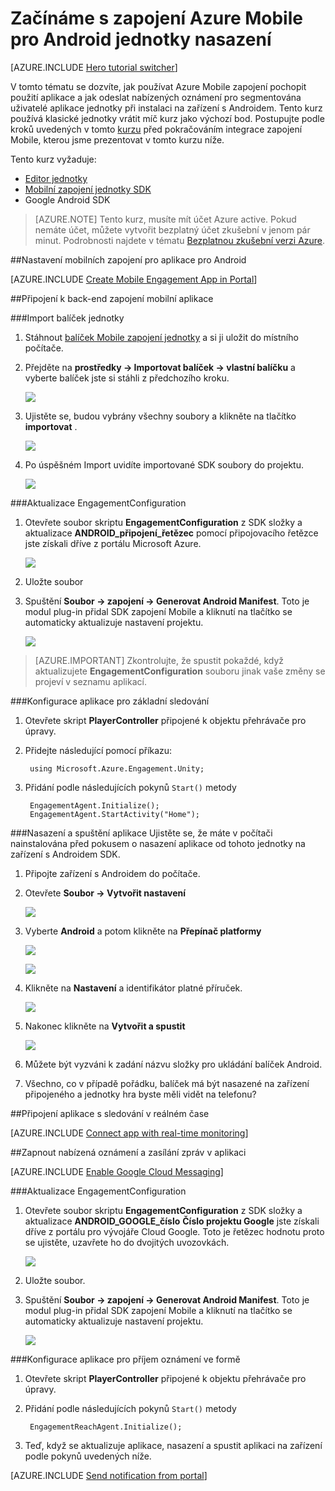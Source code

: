<properties
    pageTitle="Začínáme s zapojení Azure Mobile pro Android jednotky nasazení"
    description="Zjistěte, jak pomocí služby Azure Mobile zapojení technologie pro analýzu a nabízená oznámení pro aplikace jednotky nasazení na zařízení s iOS."
    services="mobile-engagement"
    documentationCenter="unity"
    authors="piyushjo"
    manager="erikre"
    editor="" />

<tags
    ms.service="mobile-engagement"
    ms.workload="mobile"
    ms.tgt_pltfrm="mobile-unity-android"
    ms.devlang="dotnet"
    ms.topic="hero-article"
    ms.date="08/19/2016"
    ms.author="piyushjo" />

# <a name="get-started-with-azure-mobile-engagement-for-unity-android-deployment"></a>Začínáme s zapojení Azure Mobile pro Android jednotky nasazení

[AZURE.INCLUDE [Hero tutorial switcher](../../includes/mobile-engagement-hero-tutorial-switcher.md)]

V tomto tématu se dozvíte, jak používat Azure Mobile zapojení pochopit použití aplikace a jak odeslat nabízených oznámení pro segmentována uživatelé aplikace jednotky při instalaci na zařízení s Androidem.
Tento kurz používá klasické jednotky vrátit míč kurz jako výchozí bod. Postupujte podle kroků uvedených v tomto [kurzu](mobile-engagement-unity-roll-a-ball.md) před pokračováním integrace zapojení Mobile, kterou jsme prezentovat v tomto kurzu níže. 

Tento kurz vyžaduje:

+ [Editor jednotky](http://unity3d.com/get-unity)
+ [Mobilní zapojení jednotky SDK](https://aka.ms/azmeunitysdk)
+ Google Android SDK

> [AZURE.NOTE] Tento kurz, musíte mít účet Azure active. Pokud nemáte účet, můžete vytvořit bezplatný účet zkušební v jenom pár minut. Podrobnosti najdete v tématu [Bezplatnou zkušební verzi Azure](https://azure.microsoft.com/pricing/free-trial/?WT.mc_id=A0E0E5C02&amp;returnurl=http%3A%2F%2Fazure.microsoft.com%2Fen-us%2Fdocumentation%2Farticles%2Fmobile-engagement-unity-android-get-started).

##<a id="setup-azme"></a>Nastavení mobilních zapojení pro aplikace pro Android

[AZURE.INCLUDE [Create Mobile Engagement App in Portal](../../includes/mobile-engagement-create-app-in-portal-new.md)]

##<a id="connecting-app"></a>Připojení k back-end zapojení mobilní aplikace

###<a name="import-the-unity-package"></a>Import balíček jednotky

1. Stáhnout [balíček Mobile zapojení jednotky](https://aka.ms/azmeunitysdk) a si ji uložit do místního počítače. 

2. Přejděte na **prostředky -> Importovat balíček -> vlastní balíčku** a vyberte balíček jste si stáhli z předchozího kroku. 

    ![][70] 

3. Ujistěte se, budou vybrány všechny soubory a klikněte na tlačítko **importovat** . 

    ![][71] 

4. Po úspěšném Import uvidíte importované SDK soubory do projektu.  

    ![][72] 

###<a name="update-the-engagementconfiguration"></a>Aktualizace EngagementConfiguration

1. Otevřete soubor skriptu **EngagementConfiguration** z SDK složky a aktualizace **ANDROID\_připojení\_řetězec** pomocí připojovacího řetězce jste získali dříve z portálu Microsoft Azure.  

    ![][73]

2. Uložte soubor 

3. Spuštění **Soubor -> zapojení -> Generovat Android Manifest**. Toto je modul plug-in přidal SDK zapojení Mobile a kliknutí na tlačítko se automaticky aktualizuje nastavení projektu. 

    ![][74]

> [AZURE.IMPORTANT] Zkontrolujte, že spustit pokaždé, když aktualizujete **EngagementConfiguration** souboru jinak vaše změny se projeví v seznamu aplikací. 

###<a name="configure-the-app-for-basic-tracking"></a>Konfigurace aplikace pro základní sledování

1. Otevřete skript **PlayerController** připojené k objektu přehrávače pro úpravy. 

2. Přidejte následující pomocí příkazu:

        using Microsoft.Azure.Engagement.Unity;

3. Přidání podle následujících pokynů `Start()` metody
    
        EngagementAgent.Initialize();
        EngagementAgent.StartActivity("Home");

###<a name="deploy-and-run-the-app"></a>Nasazení a spuštění aplikace
Ujistěte se, že máte v počítači nainstalována před pokusem o nasazení aplikace od tohoto jednotky na zařízení s Androidem SDK. 

1. Připojte zařízení s Androidem do počítače. 

2. Otevřete **Soubor -> Vytvořit nastavení** 

    ![][40]

3. Vyberte **Android** a potom klikněte na **Přepínač platformy**

    ![][51]

    ![][52]

4. Klikněte na **Nastavení** a identifikátor platné příruček. 

    ![][53]

5. Nakonec klikněte na **Vytvořit a spustit**

    ![][54]

6. Můžete být vyzváni k zadání názvu složky pro ukládání balíček Android. 

7. Všechno, co v případě pořádku, balíček má být nasazené na zařízení připojeného a jednotky hra byste měli vidět na telefonu? 

##<a id="monitor"></a>Připojení aplikace s sledování v reálném čase

[AZURE.INCLUDE [Connect app with real-time monitoring](../../includes/mobile-engagement-connect-app-with-monitor.md)]

##<a id="integrate-push"></a>Zapnout nabízená oznámení a zasílání zpráv v aplikaci

[AZURE.INCLUDE [Enable Google Cloud Messaging](../../includes/mobile-engagement-enable-google-cloud-messaging.md)]

###<a name="update-the-engagementconfiguration"></a>Aktualizace EngagementConfiguration

1. Otevřete soubor skriptu **EngagementConfiguration** z SDK složky a aktualizace **ANDROID\_GOOGLE\_číslo** **Číslo projektu Google** jste získali dříve z portálu pro vývojáře Cloud Google. Toto je řetězec hodnotu proto se ujistěte, uzavřete ho do dvojitých uvozovkách. 

    ![][75]

2. Uložte soubor. 

3. Spuštění **Soubor -> zapojení -> Generovat Android Manifest**. Toto je modul plug-in přidal SDK zapojení Mobile a kliknutí na tlačítko se automaticky aktualizuje nastavení projektu. 

    ![][74]

###<a name="configure-the-app-to-receive-notifications"></a>Konfigurace aplikace pro příjem oznámení ve formě

1. Otevřete skript **PlayerController** připojené k objektu přehrávače pro úpravy. 

2. Přidání podle následujících pokynů `Start()` metody

        EngagementReachAgent.Initialize();

3. Teď, když se aktualizuje aplikace, nasazení a spustit aplikaci na zařízení podle pokynů uvedených níže. 

[AZURE.INCLUDE [Send notification from portal](../../includes/mobile-engagement-android-send-push-from-portal.md)]

<!-- Images -->
[40]: ./media/mobile-engagement-unity-android-get-started/40.png
[70]: ./media/mobile-engagement-unity-android-get-started/70.png
[71]: ./media/mobile-engagement-unity-android-get-started/71.png
[72]: ./media/mobile-engagement-unity-android-get-started/72.png
[73]: ./media/mobile-engagement-unity-android-get-started/73.png
[74]: ./media/mobile-engagement-unity-android-get-started/74.png
[75]: ./media/mobile-engagement-unity-android-get-started/75.png
[51]: ./media/mobile-engagement-unity-android-get-started/51.png
[52]: ./media/mobile-engagement-unity-android-get-started/52.png
[53]: ./media/mobile-engagement-unity-android-get-started/53.png
[54]: ./media/mobile-engagement-unity-android-get-started/54.png
